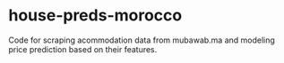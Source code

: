 # house-preds-morocco
Code for scraping acommodation data from mubawab.ma and modeling price prediction based on their features.
